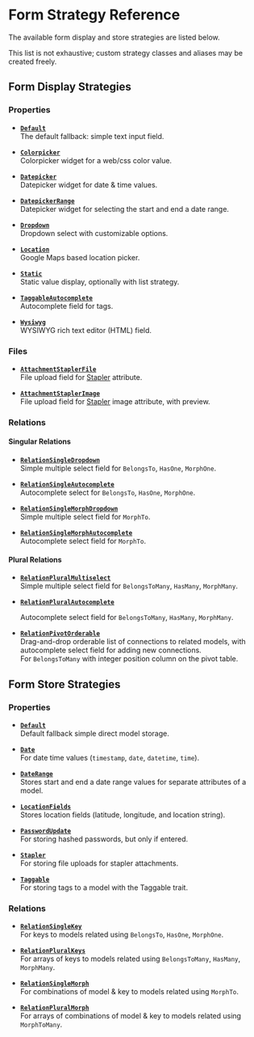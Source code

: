# Form Strategy Reference

The available form display and store strategies are listed below.

This list is not exhaustive; custom strategy classes and aliases may be created freely.


## Form Display Strategies

### Properties

- [**`Default`**](FormFieldDisplayStrategies/Default.md)  
    The default fallback: simple text input field.

- [**`Colorpicker`**](FormFieldDisplayStrategies/Colorpicker.md)  
    Colorpicker widget for a web/css color value.

- [**`Datepicker`**](FormFieldDisplayStrategies/Datepicker.md)  
    Datepicker widget for date & time values.
    
- [**`DatepickerRange`**](FormFieldDisplayStrategies/DatepickerRange.md)  
    Datepicker widget for selecting the start and end a date range.
    
- [**`Dropdown`**](FormFieldDisplayStrategies/Dropdown.md)  
    Dropdown select with customizable options.
    
- [**`Location`**](FormFieldDisplayStrategies/Location.md)  
    Google Maps based location picker.
    
- [**`Static`**](FormFieldDisplayStrategies/Static.md)  
    Static value display, optionally with list strategy.
    
- [**`TaggableAutocomplete`**](FormFieldDisplayStrategies/TaggableAutocomplete.md)  
    Autocomplete field for tags.
    
- [**`Wysiwyg`**](FormFieldDisplayStrategies/Wysiwyg.md)  
    WYSIWYG rich text editor (HTML) field.
    
   

### Files

- [**`AttachmentStaplerFile`**](FormFieldDisplayStrategies/AttachmentStaplerFile.md)  
    File upload field for [Stapler](https://github.com/CodeSleeve/laravel-stapler) attribute.
    
- [**`AttachmentStaplerImage`**](FormFieldDisplayStrategies/AttachmentStaplerImage.md)  
    File upload field for [Stapler](https://github.com/CodeSleeve/laravel-stapler) image attribute, with preview.


### Relations

#### Singular Relations

- [**`RelationSingleDropdown`**](FormFieldDisplayStrategies/RelationSingleDropdown.md)  
    Simple multiple select field for `BelongsTo`, `HasOne`, `MorphOne`.


- [**`RelationSingleAutocomplete`**](FormFieldDisplayStrategies/RelationSingleAutocomplete.md)  
    Autocomplete select for `BelongsTo`, `HasOne`, `MorphOne`.


- [**`RelationSingleMorphDropdown`**](FormFieldDisplayStrategies/RelationSingleMorphDropdown.md)  
    Simple multiple select field for `MorphTo`.


- [**`RelationSingleMorphAutocomplete`**](FormFieldDisplayStrategies/RelationSingleMorphAutocomplete.md)  
    Autocomplete select field for `MorphTo`.


#### Plural Relations

- [**`RelationPluralMultiselect`**](FormFieldDisplayStrategies/RelationPluralMultiselect.md)  
    Simple multiple select field for `BelongsToMany`, `HasMany`, `MorphMany`.


- [**`RelationPluralAutocomplete`**](FormFieldDisplayStrategies/RelationPluralAutocomplete.md)

    Autocomplete select field for `BelongsToMany`, `HasMany`, `MorphMany`.


- [**`RelationPivotOrderable`**](FormFieldDisplayStrategies/RelationPivotOrderable.md)  
    Drag-and-drop orderable list of connections to related models, with autocomplete select field for adding new connections.  
    For `BelongsToMany` with integer position column on the pivot table.


## Form Store Strategies

### Properties

- [**`Default`**](FormFieldStoreStrategies/Default.md)  
    Default fallback simple direct model storage.


- [**`Date`**](FormFieldStoreStrategies/Date.md)  
    For date time values (`timestamp`, `date`, `datetime`, `time`).

- [**`DateRange`**](FormFieldStoreStrategies/DateRange.md)  
    Stores start and end a date range values for separate attributes of a model.
    
- [**`LocationFields`**](FormFieldStoreStrategies/LocationFields.md)  
    Stores location fields (latitude, longitude, and location string).

- [**`PasswordUpdate`**](FormFieldStoreStrategies/PasswordUpdate.md)  
    For storing hashed passwords, but only if entered.

- [**`Stapler`**](FormFieldStoreStrategies/Stapler.md)  
    For storing file uploads for stapler attachments.

- [**`Taggable`**](FormFieldStoreStrategies/Taggable.md)  
    For storing tags to a model with the Taggable trait.

### Relations

- [**`RelationSingleKey`**](FormFieldStoreStrategies/RelationSingleKey.md)  
    For keys to models related using `BelongsTo`, `HasOne`, `MorphOne`.


- [**`RelationPluralKeys`**](FormFieldStoreStrategies/RelationPluralKeys.md)  
    For arrays of keys to models related using `BelongsToMany`, `HasMany`, `MorphMany`.


- [**`RelationSingleMorph`**](FormFieldStoreStrategies/RelationSingleMorph.md)  
    For combinations of model & key to models related using `MorphTo`.


- [**`RelationPluralMorph`**](FormFieldStoreStrategies/RelationPluralMorph.md)  
    For arrays of combinations of model & key to models related using `MorphToMany`.
